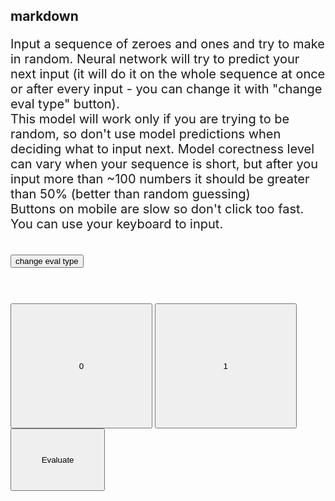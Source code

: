 ## markdown




<p  style="font-size:20px;"">Input a sequence of zeroes and ones and try to make in random. Neural network will try to predict your                                  next input (it will do it 
                             on the whole sequence at once or after every input - you can change it with "change eval type" button).
                             <br>
                             This model will work only if you are trying to be random, so don't use model predictions when deciding  what to input next. Model corectness level can vary when your sequence is short, but after you input more than ~100 numbers it should be greater than 50% (better than random guessing)
                             <br>
                             Buttons on mobile are slow so don't click too fast.
                             <br>
                             You can use your keyboard to input.
</p>
<br>
<button onclick="change_eval_type()">change eval type</button>    
<br>
<p id="input" style="font-size:40px;"></p>
<br>
<input id="0" type="button" value="0" onclick="zero()" style="width: 45%; height: 200px;">
<input id="1" type="button" value="1" onclick="one()" style="width: 45%; height: 200px;">
<br>
<button id="eval_button" onclick="make_predictions()" style="width: 30%; height: 100px;">Evaluate</button>
<p id="eval" style="font-size:40px;"></p>
<br>
<p id="fast" style="font-size:40px;"></p>
<table id="sequences_table"></table>
